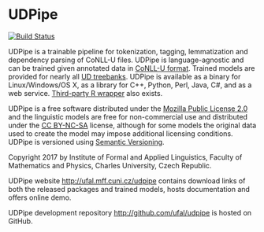 # UDPipe
[![Build Status](https://travis-ci.org/ufal/udpipe.svg?branch=master)](https://travis-ci.org/ufal/udpipe)

UDPipe is a trainable pipeline for tokenization, tagging, lemmatization and
dependency parsing of CoNLL-U files. UDPipe is language-agnostic and can be trained given
annotated data in [CoNLL-U format](http://universaldependencies.org/format.html). Trained models are provided for
nearly all [UD treebanks](http://universaldependencies.org). UDPipe is available as a binary for Linux/Windows/OS X, as a library for
C++, Python, Perl, Java, C#, and as a web service.
[Third-party R wrapper](https://github.com/bnosac/udpipe) also exists.

UDPipe is a free software distributed under the
[Mozilla Public License 2.0](http://www.mozilla.org/MPL/2.0/) and the linguistic models
are free for non-commercial use and distributed under the
[CC BY-NC-SA](http://creativecommons.org/licenses/by-nc-sa/4.0/) license, although for some
models the original data used to create the model may impose additional
licensing conditions. UDPipe is versioned using [Semantic Versioning](http://semver.org/).

Copyright 2017 by Institute of Formal and Applied Linguistics, Faculty of
Mathematics and Physics, Charles University, Czech Republic.

UDPipe website http://ufal.mff.cuni.cz/udpipe contains download links
of both the released packages and trained models, hosts documentation and
offers online demo.

UDPipe development repository http://github.com/ufal/udpipe is hosted
on GitHub.
